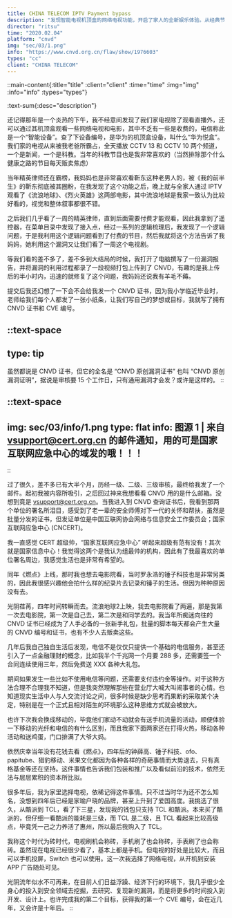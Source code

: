 ```yaml
---
title: CHINA TELECOM IPTV Payment bypass 
description: "发现智能电视机顶盒的网络电视功能，开启了家人的全新娱乐体验。从经典节目到热门电影，一应俱全。不过，发现了一个让人忍不住好奇的漏洞。利用这个小技巧，我们尽情享受了一周的节目，直到漏洞被修复，CNVD 的那份证书让我倍感荣幸。时光流逝，我回顾起四年前的梦想，感慨万分。如今，安全领域的探索已不再是我的重心，但那份热爱和期待依然存在，或许，下一个 CVE 编号就在不远的将来。"
director: "ritsu"
time: "2020.02.04"
platform: "cnvd"
img: "sec/03/1.png"
info: "https://www.cnvd.org.cn/flaw/show/1976603"
types: "cc"
client: "CHINA TELECOM"
---
```


::main-content{:title="title" :client="client" :time="time" :img="img" :info="info" :types="types"}

:text-sum{:desc="description"}

还记得那年是一个炎热的下午，我不经意间发现了我们家电视除了观看直播外，还可以通过其机顶盒观看一些网络电视和电影，其中不乏有一些是收费的，电信称此是一个“智能设备”。查了下设备编号，是华为的机顶盒设备，叫什么“华为悦盒”。我们家的电视从来被我老爸所霸占，全天播放 CCTV 13 和 CCTV 10 两个频道，一个是新闻，一个是科教。当年的科教节目也是我非常喜欢的（当然排除那个什么健康之路的节目每天贩卖焦虑）

当年精英律师还在霸榜，我妈妈也是非常喜欢看靳东这种老男人的，被《我的前半生》的靳东彻底被其圈粉，在我发现了这个功能之后，晚上就与全家人通过 IPTV 观看了《流浪地球》、《烈火英雄》这两部电影，其中流浪地球是我家一致认为比较好看的，视觉和整体叙事都很不错。

之后我们几乎看了一周的精英律师，直到后面需要付费才能观看，因此我拿到了遥控器，在菜单目录中发现了接入点，经过一系列的逻辑梳理后，我发现了一个逻辑问题，于是我利用这个逻辑问题看到了付费的节目，然后我就将这个方法告诉了我妈妈，她利用这个漏洞又让我们看了一周这个电视剧。

等我们看的差不多了，差不多到大结局的时候，我打开了电脑撰写了一份漏洞报告，并将漏洞的利用过程都录了一段视频打包上传到了 CNVD，有趣的是我上传后的半小时内，迅速的就修复了这个问题，我妈妈还说我有羊毛不薅。

提交后我还幻想了一下会不会给我发一个 CNVD 证书，因为我小学临近毕业时，老师给我们每个人都发了一张小纸条，让我们写自己的梦想或目标，我就写了拥有 CNVD 证书和 CVE 编号。

::text-space
---
type: tip
---
虽然都说是 CNVD 证书，但它的全名是 “CNVD 原创漏洞证书” 也叫 “CNVD 原创漏洞证明”，据说是审核要 15 个工作日，只有通用漏洞才会发？或许是这样的。
::

::text-space
---
img: sec/03/info/1.png
type: flat
info: 图源 1 | 来自 vsupport@cert.org.cn 的邮件通知，用的可是国家互联网应急中心的域发的哦！！！
---
::

过了很久，差不多已有大半个月，历经一级、二级、三级审核，最终给我发了一个邮件。起初我被内容所吸引，之后回过神来我想看看 CNVD 用的是什么邮箱。没想到竟是 vsupport@cert.org.cn。当我进入到 CNVD 查询证书后，我看到那两个单位的署名所泪目，感受到了老一辈的安全师傅对下一代的关怀和帮扶，虽然是批量分发的证书，但发证单位是中国互联网协会网络与信息安全工作委员会；国家互联网应急中心 (CNCERT)。

我一直感觉 CERT 超级帅，“国家互联网应急中心” 听起来超级有范有没有！其次就是国家信息中心！我觉得这两个是我认为组最帅的机构，因此有了我最喜欢的单位署名周边，我感觉生活也是非常有希望的。

同年《燃点》上线，那时我也想去电影院看，当时罗永浩的锤子科技也是非常另类的，因此我很感兴趣他会拍什么样的纪录片去记录和锤子的生活。但因为种种原因没有去。

光阴荏苒，四年时间转瞬而去。流浪地球2上映，我去电影院看了两遍，那是我第一次去电影院，第一次是自己去，第二次是和同学去的。我当年所痴迷向往的 CNVD 证书已经成为了人手必备的一张新手礼包，批量的脚本每天都会产生大量的 CNVD 编号和证书，也有不少人去贩卖这些。

几年后我自己独自生活后发现，电信不是仅仅只提供一个基础的电信服务，甚至还引入了一点金融理财的概念，比如我半个千兆网一个月要 288 多，还需要签一个合同连续使用三年，然后免费送 XXX 各种大礼包。

期间如果发生一些比如不使用电信等问题，还需要支付违约金等操作。对于这种方法合理不合理我不知道，但是我突然理解那些在营业厅大喊大叫闹事者的心情。也知道现实生活中人与人交流讨论之间，很多时候是缺少思考而果断的采取某个决定，特别是在一个正式且相对陌生的环境那么这种思维方式就会被放大。

也许下次我会换成移动的，毕竟他们家动不动就会有送手机流量的活动，顺便体验一下移动的光纤和电信的有什么区别，而且我家下面两家还在打得火热，移动各种活动和送鸡蛋，门口排满了大爷大妈。

依然庆幸当年没有花钱去看《燃点》，四年后的钟薛高、锤子科技、ofo、papitube、猎豹移动、米果文化都因为各种各样的奇葩事情而大势退去，只有真格基金等还在坚持。这件事情也告诉我们包装和推广以及看似前沿的技术，依然无法与层层累积的资本所比拟。

很多年后，我为家里选择电视，依稀记得这件事情。只不过当时华为还不怎么知名，没想到四年后已经是家喻户晓的品牌，甚至上升到了爱国高度。我挑选了很久，从酷派到 TCL，看了下三星，发现我的钱包只支持 TCL 和酷派。本来买了酷派的，但仔细一看酷派的能耗是三级，而 TCL 是二级，且 TCL 看起来比较高级点，毕竟凭一己之力养活了惠州，所以最后我购入了 TCL。

我称这个时代为砖时代，电视刷机会称砖，手机刷了也会称砖，手表刷了也会称砖。虽然现在电视已经很少看了，基本上都是手机。但电视的好处是比较大，而且可以手机投屏，Switch 也可以使用。这一次我选择了网络电视，从开机到安装 APP 广告随处可见。

光阴流年似水不可再来，在目前人们日益浮躁、经济下行的环境下，我几乎很少全身心的投入到安全领域去挖掘，去研究、复现新的漏洞，而是将更多的时间投入到开发、设计上。也许完成我的第二个目标，获得我的第一个 CVE 编号，会在近几年，又会许是十年后。
::
